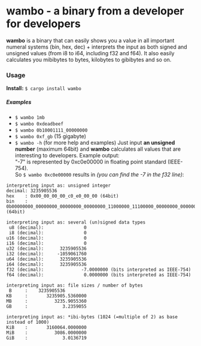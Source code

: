 # wambo - a binary from a developer for developers

**wambo** is a binary that can easily shows you a value in all important
numeral systems (bin, hex, dec) + interprets the input as both signed 
and unsigned values (from i8 to i64, including f32 and f64). It also
easily calculates you mibibytes to bytes, kilobytes to gibibytes and so on.

### Usage
**Install:** `$ cargo install wambo`
##### Examples
- `$ wambo 1mb`
- `$ wambo 0xdeadbeef`
- `$ wambo 0b10001111_00000000`
- `$ wambo 0xf_gb` (15 gigabyte)
- `$ wambo -h` (for more help and examples)
Just input **an unsigned number** (maximum 64bit) and **wambo** calculates
all values that are interesting to developers. Example output: \
"-7" is represented by 0xc0e00000 in floating point standard (IEEE-754). \
So `$ wambo 0xc0e00000` results in *(you can find the -7 in the f32 line)*:

```
interpreting input as: unsigned integer
decimal: 3235905536
hex    : 0x00_00_00_00_c0_e0_00_00 (64bit)
bin    : 0b00000000_00000000_00000000_00000000_11000000_11100000_00000000_00000000 (64bit)

interpreting input as: several (un)signed data types
 u8 (decimal):               0
 i8 (decimal):               0
u16 (decimal):               0
i16 (decimal):               0
u32 (decimal):      3235905536
i32 (decimal):     -1059061760
u64 (decimal):      3235905536
i64 (decimal):      3235905536
f32 (decimal):              -7.0000000 (bits interpreted as IEEE-754)
f64 (decimal):               0.0000000 (bits interpreted as IEEE-754)

interpreting input as: file sizes / number of bytes
 B     :    3235905536
KB     :       3235905.5360000
MB     :          3235.9055360
GB     :             3.2359055

interpreting input as: *ibi-bytes (1024 (=multiple of 2) as base instead of 1000)
KiB    :       3160064.0000000
MiB    :          3086.0000000
GiB    :             3.0136719
```